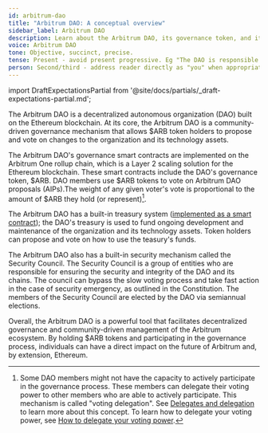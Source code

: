 ```yaml
---
id: arbitrum-dao
title: "Arbitrum DAO: A conceptual overview"
sidebar_label: Arbitrum DAO
description: Learn about the Arbitrum DAO, its governance token, and its built-in treasury and security mechanisms.
voice: Arbitrum DAO
tone: Objective, succinct, precise.
tense: Present - avoid present progressive. Eg "The DAO is responsible for..." instead of "The DAO is currently responsible for..." and "The DAO is implementing...".
person: Second/third - address reader directly as "you" when appropriate, refer to the DAO as the DAO, not as "we".
---
```


import DraftExpectationsPartial from '@site/docs/partials/_draft-expectations-partial.md'; 

<DraftExpectationsPartial />

The <a data-quicklook-from='arbitrum-dao'>Arbitrum DAO</a> is a decentralized autonomous organization (DAO) built on the Ethereum blockchain. At its core, the Arbitrum DAO is a community-driven <a data-quicklook-from='governance'>governance</a> mechanism that allows <a data-quicklook-from='arb'>$ARB</a> token holders to propose and vote on changes to the organization and its technology assets.

The Arbitrum DAO's governance <a data-quicklook-from='smart-contract'>smart contracts</a> are implemented on the <a data-quicklook-from='arbitrum-one'>Arbitrum One</a> rollup chain, which is a <a data-quicklook-from='layer-2-l2'>Layer 2</a> scaling solution for the Ethereum blockchain. These smart contracts include the DAO's governance token, $ARB. DAO members use $ARB tokens to vote on Arbitrum DAO proposals (<a data-quicklook-from='arbitrum-improvement-proposal-aip'>AIPs</a>).The weight of any given voter's vote is proportional to the amount of $ARB they hold (or represent)[^1].

The Arbitrum DAO has a built-in <a data-quicklook-from='arbitrum-dao-treasury'>treasury</a> system ([implemented as a smart contract](https://github.com/OffchainLabs/governance/blob/main/docs/overview.md)); the DAO's treasury is used to fund ongoing development and maintenance of the organization and its technology assets. Token holders can propose and vote on how to use the teasury's funds.

The Arbitrum DAO also has a built-in security mechanism called the <a data-quicklook-from='security-council'>Security Council</a>. The Security Council is a group of entities who are responsible for ensuring the security and integrity of the DAO and its chains. The council can bypass the slow voting process and take fast action in the case of security emergency, as outlined in the Constitution. The members of the Security Council are elected by the DAO via <a data-quicklook-from='security-council-election'>semiannual elections</a>.

Overall, the Arbitrum DAO is a powerful tool that facilitates decentralized governance and community-driven management of the Arbitrum ecosystem. By holding $ARB tokens and participating in the governance process, individuals can have a direct impact on the future of Arbitrum and, by extension, Ethereum.

[^1]: Some DAO members might not have the capacity to actively participate in the governance process. These members can delegate their voting power to other members who are able to actively participate. This mechanism is called "voting delegation". See [Delegates and delegation](./delegate-delegation) to learn more about this concept. To learn how to delegate your voting power, see [How to delegate your voting power](../how-tos/select-delegate-voting-power).

